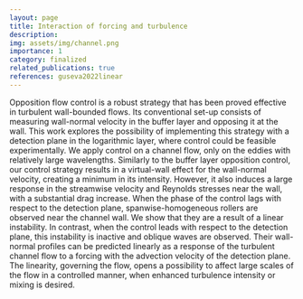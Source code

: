 ```yaml
---
layout: page
title: Interaction of forcing and turbulence
description: 
img: assets/img/channel.png
importance: 1
category: finalized
related_publications: true
references: guseva2022linear
---
```


Opposition flow control is a robust strategy that has been proved effective in turbulent wall-bounded flows. Its conventional set-up consists of measuring wall-normal velocity
in the buffer layer and opposing it at the wall. This work explores the possibility of implementing this strategy with a detection plane in the logarithmic layer, where control
could be feasible experimentally. We apply control on a channel flow, only on the eddies with relatively large wavelengths. Similarly to the buffer layer opposition control, our control strategy results in a virtual-wall effect for the
wall-normal velocity, creating a minimum in its intensity. However, it also induces a large response in the streamwise velocity and Reynolds stresses near the wall, with a substantial drag increase. When the phase of the control lags with respect to the detection
plane, spanwise-homogeneous rollers are observed near the channel wall. We show that they are a result of a linear instability. In contrast, when the control leads with respect
to the detection plane, this instability is inactive and oblique waves are observed. Their wall-normal profiles can be predicted linearly as a response of the turbulent channel flow
to a forcing with the advection velocity of the detection plane. The linearity, governing the flow, opens a possibility to affect large scales of the flow in a controlled manner, when
enhanced turbulence intensity or mixing is desired.
